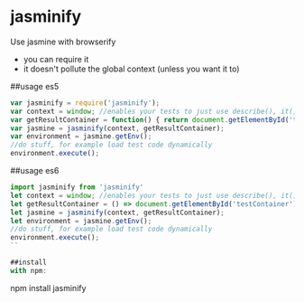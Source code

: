 # jasminify
Use jasmine with browserify

* you can require it
* it doesn't pollute the global context (unless you want it to)

##usage es5
```javascript
var jasminify = require('jasminify');
var context = window; //enables your tests to just use describe(), it(), ... without an object prefix (e.g. test.describe(), ..)
var getResultContainer = function() { return document.getElementById('testContainer'); }; //results get written into testContainer
var jasmine = jasminify(context, getResultContainer);
var environment = jasmine.getEnv();
//do stuff, for example load test code dynamically
environment.execute();
```
##usage es6
```javascript
import jasminify from 'jasminify'
let context = window; //enables your tests to just use describe(), it(), ... without an object prefix (e.g. test.describe(), ..)
let getResultContainer = () => document.getElementById('testContainer'); //results get written into testContainer
let jasmine = jasminify(context, getResultContainer);
let environment = jasmine.getEnv();
//do stuff, for example load test code dynamically
environment.execute();
``

##install
with npm:
```
npm install jasminify
```
